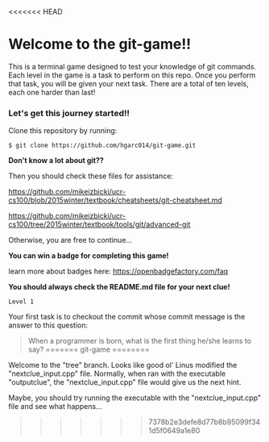 <<<<<<< HEAD
# Welcome to the git-game!! 

This is a terminal game designed to test your knowledge of git commands.
Each level in the game is a task to perform on this repo.
Once you perform that task, you will be given your next task.
  There are a total of ten levels, each one harder than last!

### Let's get this journey started!! 
Clone this repository by running:

```
$ git clone https://github.com/hgarc014/git-game.git
```
**Don't know a lot about git??**

Then you should check these files for assistance:

https://github.com/mikeizbicki/ucr-cs100/blob/2015winter/textbook/cheatsheets/git-cheatsheet.md

https://github.com/mikeizbicki/ucr-cs100/tree/2015winter/textbook/tools/git/advanced-git

Otherwise, you are free to continue...

**You can win a badge for completing this game!**

learn more about badges here: https://openbadgefactory.com/faq

**You should always check the README.md file for your next clue!**

``Level 1``

Your first task is to checkout the commit whose commit message is the answer to this question: 

> When a programmer is born, what is the first thing he/she learns to say?
=======
git-game
========

Welcome to the "tree" branch. Looks like good ol' 
Linus modified the "nextclue_input.cpp" file. Normally,
when ran with the executable "outputclue", the
"nextclue_input.cpp" file would give us the next hint.

Maybe, you should try running the executable with the
"nextclue_input.cpp" file and see what happens...
>>>>>>> 7378b2e3defe8d77b8b95099f341d5f0649a1e80

